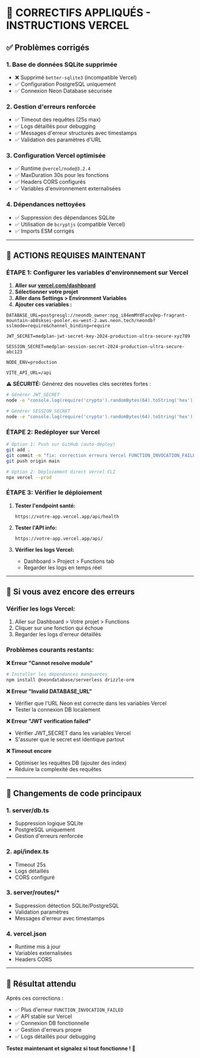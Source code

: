 # 🚨 CORRECTIFS APPLIQUÉS - INSTRUCTIONS VERCEL

## ✅ Problèmes corrigés

### 1. **Base de données SQLite supprimée**
- ❌ Supprimé `better-sqlite3` (incompatible Vercel)
- ✅ Configuration PostgreSQL uniquement
- ✅ Connexion Neon Database sécurisée

### 2. **Gestion d'erreurs renforcée**
- ✅ Timeout des requêtes (25s max)
- ✅ Logs détaillés pour debugging
- ✅ Messages d'erreur structurés avec timestamps
- ✅ Validation des paramètres d'URL

### 3. **Configuration Vercel optimisée**
- ✅ Runtime `@vercel/node@3.2.4` 
- ✅ MaxDuration 30s pour les fonctions
- ✅ Headers CORS configurés
- ✅ Variables d'environnement externalisées

### 4. **Dépendances nettoyées**
- ✅ Suppression des dépendances SQLite
- ✅ Utilisation de `bcryptjs` (compatible Vercel)
- ✅ Imports ESM corrigés

---

## 🔧 **ACTIONS REQUISES MAINTENANT**

### **ÉTAPE 1: Configurer les variables d'environnement sur Vercel**

1. **Aller sur [vercel.com/dashboard](https://vercel.com/dashboard)**
2. **Sélectionner votre projet**
3. **Aller dans Settings > Environment Variables**
4. **Ajouter ces variables :**

```env
DATABASE_URL=postgresql://neondb_owner:npg_i84emMYdFacv@ep-fragrant-mountain-ab8sksei-pooler.eu-west-2.aws.neon.tech/neondb?sslmode=require&channel_binding=require

JWT_SECRET=medplan-jwt-secret-key-2024-production-ultra-secure-xyz789

SESSION_SECRET=medplan-session-secret-2024-production-ultra-secure-abc123

NODE_ENV=production

VITE_API_URL=/api
```

⚠️ **SÉCURITÉ:** Générez des nouvelles clés secrètes fortes :
```bash
# Générer JWT_SECRET
node -e "console.log(require('crypto').randomBytes(64).toString('hex'))"

# Générer SESSION_SECRET  
node -e "console.log(require('crypto').randomBytes(64).toString('hex'))"
```

### **ÉTAPE 2: Redéployer sur Vercel**

```bash
# Option 1: Push sur GitHub (auto-deploy)
git add .
git commit -m "fix: correction erreurs Vercel FUNCTION_INVOCATION_FAILED"
git push origin main

# Option 2: Déploiement direct Vercel CLI
npx vercel --prod
```

### **ÉTAPE 3: Vérifier le déploiement**

1. **Tester l'endpoint santé:**
   ```
   https://votre-app.vercel.app/api/health
   ```
   
2. **Tester l'API info:**
   ```
   https://votre-app.vercel.app/api/
   ```

3. **Vérifier les logs Vercel:**
   - Dashboard > Project > Functions tab
   - Regarder les logs en temps réel

---

## 🐛 **Si vous avez encore des erreurs**

### **Vérifier les logs Vercel:**
1. Aller sur Dashboard > Votre projet > Functions
2. Cliquer sur une fonction qui échoue  
3. Regarder les logs d'erreur détaillés

### **Problèmes courants restants:**

**❌ Erreur "Cannot resolve module"**
```bash
# Installer les dépendances manquantes
npm install @neondatabase/serverless drizzle-orm
```

**❌ Erreur "Invalid DATABASE_URL"**
- Vérifier que l'URL Neon est correcte dans les variables Vercel
- Tester la connexion DB localement

**❌ Erreur "JWT verification failed"**
- Vérifier JWT_SECRET dans les variables Vercel
- S'assurer que le secret est identique partout

**❌ Timeout encore**
- Optimiser les requêtes DB (ajouter des index)
- Réduire la complexité des requêtes

---

## 📝 **Changements de code principaux**

### **1. server/db.ts**
- Suppression logique SQLite
- PostgreSQL uniquement 
- Gestion d'erreurs renforcée

### **2. api/index.ts**
- Timeout 25s
- Logs détaillés
- CORS configuré

### **3. server/routes/***
- Suppression détection SQLite/PostgreSQL
- Validation paramètres
- Messages d'erreur avec timestamps

### **4. vercel.json**
- Runtime mis à jour
- Variables externalisées
- Headers CORS

---

## 🚀 **Résultat attendu**

Après ces corrections :
- ✅ Plus d'erreur `FUNCTION_INVOCATION_FAILED` 
- ✅ API stable sur Vercel
- ✅ Connexion DB fonctionnelle
- ✅ Gestion d'erreurs propre
- ✅ Logs détaillés pour debugging

**Testez maintenant et signalez si tout fonctionne ! 🎉**